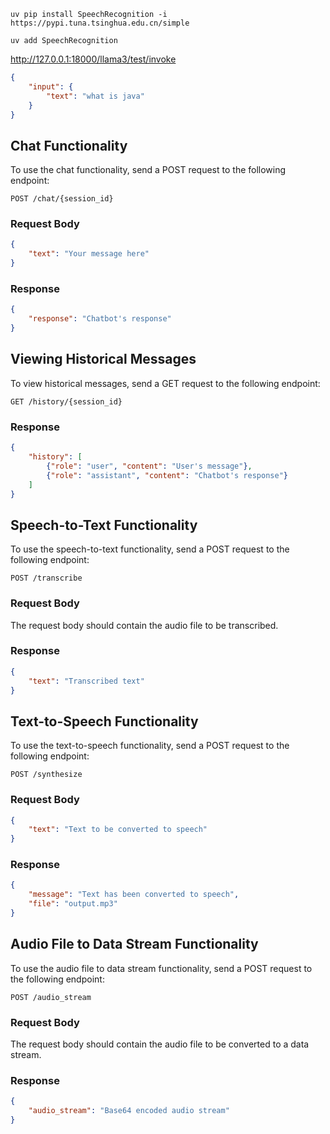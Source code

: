 ```shell
uv pip install SpeechRecognition -i https://pypi.tuna.tsinghua.edu.cn/simple

uv add SpeechRecognition 
```

http://127.0.0.1:18000/llama3/test/invoke
```json
{
    "input": {
        "text": "what is java"
    }
}
```

## Chat Functionality

To use the chat functionality, send a POST request to the following endpoint:

```
POST /chat/{session_id}
```

### Request Body

```json
{
    "text": "Your message here"
}
```

### Response

```json
{
    "response": "Chatbot's response"
}
```

## Viewing Historical Messages

To view historical messages, send a GET request to the following endpoint:

```
GET /history/{session_id}
```

### Response

```json
{
    "history": [
        {"role": "user", "content": "User's message"},
        {"role": "assistant", "content": "Chatbot's response"}
    ]
}
```

## Speech-to-Text Functionality

To use the speech-to-text functionality, send a POST request to the following endpoint:

```
POST /transcribe
```

### Request Body

The request body should contain the audio file to be transcribed.

### Response

```json
{
    "text": "Transcribed text"
}
```

## Text-to-Speech Functionality

To use the text-to-speech functionality, send a POST request to the following endpoint:

```
POST /synthesize
```

### Request Body

```json
{
    "text": "Text to be converted to speech"
}
```

### Response

```json
{
    "message": "Text has been converted to speech",
    "file": "output.mp3"
}
```

## Audio File to Data Stream Functionality

To use the audio file to data stream functionality, send a POST request to the following endpoint:

```
POST /audio_stream
```

### Request Body

The request body should contain the audio file to be converted to a data stream.

### Response

```json
{
    "audio_stream": "Base64 encoded audio stream"
}
```
